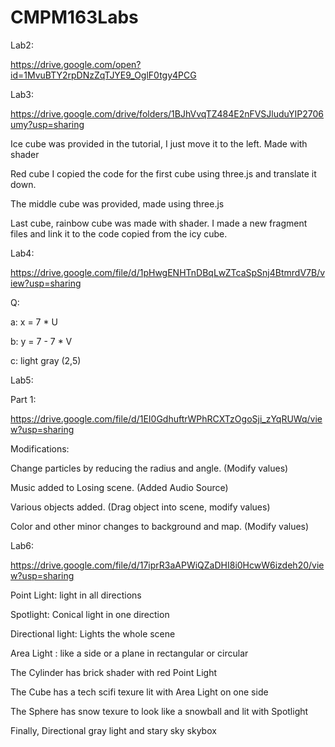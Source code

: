 # CMPM163Labs

Lab2:

https://drive.google.com/open?id=1MvuBTY2rpDNzZqTJYE9_OglF0tgy4PCG

Lab3:

https://drive.google.com/drive/folders/1BJhVvqTZ484E2nFVSJluduYIP2706umy?usp=sharing

Ice cube was provided in the tutorial, I just move it to the left. Made with shader

Red cube I copied the code for the first cube using three.js and translate it down.

The middle cube was provided, made using three.js

Last cube, rainbow cube was made with shader. I made a new fragment files and link it to the code copied from the icy cube.

Lab4:

https://drive.google.com/file/d/1pHwgENHTnDBqLwZTcaSpSnj4BtmrdV7B/view?usp=sharing

Q:

a: x = 7 * U

b: y = 7 - 7 * V

c: light gray (2,5)

Lab5:

Part 1:

https://drive.google.com/file/d/1EI0GdhuftrWPhRCXTzOgoSji_zYqRUWq/view?usp=sharing

Modifications:

Change particles by reducing the radius and angle. (Modify values)

Music added to Losing scene. (Added Audio Source)

Various objects added. (Drag object into scene, modify values)

Color and other minor changes to background and map. (Modify values)

Lab6:

https://drive.google.com/file/d/17iprR3aAPWiQZaDHI8i0HcwW6izdeh20/view?usp=sharing

Point Light: light in all directions

Spotlight: Conical light in one direction 

Directional light: Lights the whole scene

Area Light : like a side or a plane in rectangular or circular

The Cylinder has brick shader with red Point Light

The Cube has a tech scifi texure lit with Area Light on one side

The Sphere has snow texure to look like a snowball and lit with Spotlight

Finally, Directional gray light and stary sky skybox
